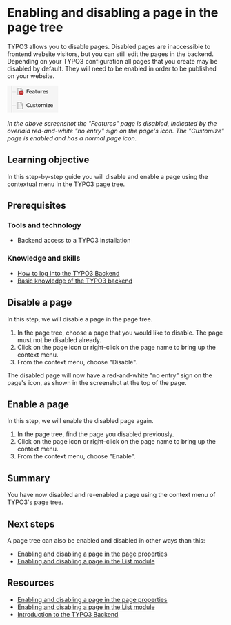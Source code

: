 # Enabling and disabling a page in the page tree

<!-- #TYPO3v13 #Beginner #Backend #Editing #PageTree @mabolek -->

TYPO3 allows you to disable pages. Disabled pages are inaccessible to frontend website visitors, but you can still edit the pages in the backend. Depending on your TYPO3 configuration all pages that you create may be disabled by default. They will need to be enabled in order to be published on your website.

![Screenshot of the TYPO3 page tree with two pages named "Features" and "Customize". The first page's icon has a red circle with a white dash icon, while "Customize" has a plain document icon.](Images/EnablingAndDisablingAPageInThePageTree/EnabledAndDisabledPages.png)

*In the above screenshot the "Features" page is disabled, indicated by the overlaid red-and-white "no entry" sign on the page's icon. The "Customize" page is enabled and has a normal page icon.*

## Learning objective

In this step-by-step guide you will disable and enable a page using the contextual menu in the TYPO3 page tree.

## Prerequisites

### Tools and technology

* Backend access to a TYPO3 installation

### Knowledge and skills

* [How to log into the TYPO3 Backend](https://docs.typo3.org/permalink/t3start:backend-login)
* [Basic knowledge of the TYPO3 backend](https://docs.typo3.org/permalink/t3start:backend)

## Disable a page

In this step, we will disable a page in the page tree.

1. In the page tree, choose a page that you would like to disable. The page must not be disabled already.
2. Click on the page icon or right-click on the page name to bring up the context menu.
3. From the context menu, choose "Disable".

The disabled page will now have a red-and-white "no entry" sign on the page's icon, as shown in the screenshot at the top of the page.

## Enable a page

In this step, we will enable the disabled page again.

1. In the page tree, find the page you disabled previously.
2. Click on the page icon or right-click on the page name to bring up the context menu.
3. From the context menu, choose "Enable".

## Summary

You have now disabled and re-enabled a page using the context menu of TYPO3's page tree.

## Next steps

A page tree can also be enabled and disabled in other ways than this:

* [Enabling and disabling a page in the page properties](EnablingAndDisablingAPageInThePageProperties.md)
* [Enabling and disabling a page in the List module](EnablingAndDisablingAPageInTheListModule.md)

## Resources

* [Enabling and disabling a page in the page properties](EnablingAndDisablingAPageInThePageProperties.md)
* [Enabling and disabling a page in the List module](EnablingAndDisablingAPageInTheListModule.md)
* [Introduction to the TYPO3 Backend](https://docs.typo3.org/permalink/t3start:backend)
